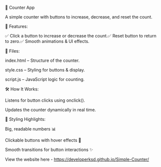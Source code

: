 🔢 Counter App

A simple counter with buttons to increase, decrease, and reset the count.

🎯 Features:

✅ Click a button to increase or decrease the count.✅ Reset button to return to zero.✅ Smooth animations & UI effects.

📂 Files:

index.html – Structure of the counter.

style.css – Styling for buttons & display.

script.js – JavaScript logic for counting.

🛠 How It Works:

Listens for button clicks using onclick().

Updates the counter dynamically in real time.

🎨 Styling Highlights:

Big, readable numbers 📊

Clickable buttons with hover effects 🎨

Smooth transitions for button interactions ✨

View the website here - 
https://developerksd.github.io/Simple-Counter/
